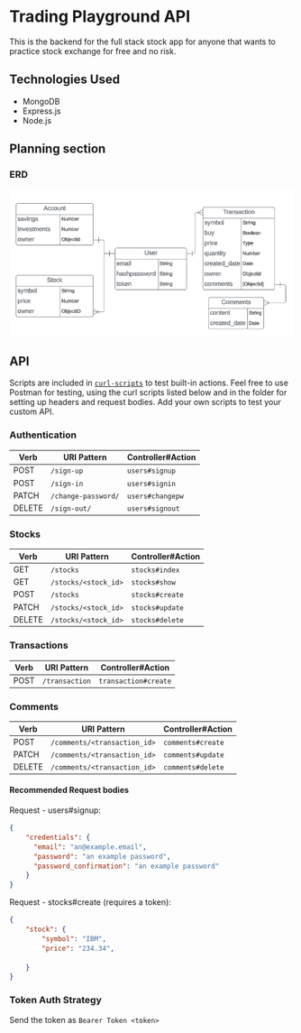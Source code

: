 # Trading Playground API

This is the backend for the full stack stock app for anyone that wants to practice stock exchange for free and no risk.

## Technologies Used

- MongoDB
- Express.js
- Node.js


## Planning section


### ERD

<img src="./images/erd.png" alt="entity relationship diagram">


## API

Scripts are included in [`curl-scripts`](curl-scripts) to test built-in actions. Feel free to use Postman for testing, using the curl scripts listed below and in the folder for setting up headers and request bodies.
Add your own scripts to test your custom API.

### Authentication

| Verb   | URI Pattern            | Controller#Action |
|--------|------------------------|-------------------|
| POST   | `/sign-up`             | `users#signup`    |
| POST   | `/sign-in`             | `users#signin`    |
| PATCH  | `/change-password/` | `users#changepw`  |
| DELETE | `/sign-out/`        | `users#signout`   |

### Stocks

| Verb   | URI Pattern            | Controller#Action |
|--------|------------------------|-------------------|
| GET   | `/stocks`             | `stocks#index`    |
| GET   | `/stocks/<stock_id>`    | `stocks#show`    |
| POST   | `/stocks`             | `stocks#create`    |
| PATCH  | `/stocks/<stock_id>` | `stocks#update`  |
| DELETE | `/stocks/<stock_id>`        | `stocks#delete`   |

### Transactions

| Verb   | URI Pattern            | Controller#Action |
|--------|------------------------|-------------------|
| POST   | `/transaction`         | `transaction#create`    |


### Comments

| Verb   | URI Pattern            | Controller#Action |
|--------|------------------------|-------------------|
| POST   | `/comments/<transaction_id>`             | `comments#create`    |
| PATCH  | `/comments/<transaction_id>` | `comments#update`  |
| DELETE | `/comments/<transaction_id>`        | `comments#delete`   |

#### Recommended Request bodies

Request - users#signup:

```json
{
    "credentials": {
      "email": "an@example.email",
      "password": "an example password",
      "password_confirmation": "an example password"
    }
}
```

Request - stocks#create (requires a token):

```json
{
    "stock": {
        "symbol": "IBM",
        "price": "234.34",
        
    }
}
```

### Token Auth Strategy

Send the token as `Bearer Token <token>`